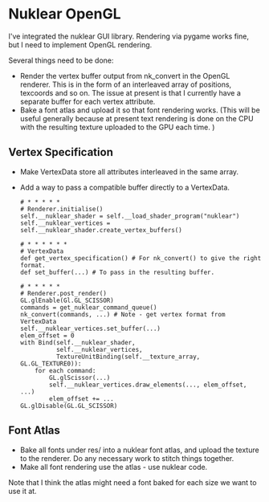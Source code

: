 Nuklear OpenGL
=================

I've integrated the nuklear GUI library.  Rendering via pygame works fine,
but I need to implement OpenGL rendering.

Several things need to be done:
* Render the vertex buffer output from nk_convert in the OpenGL
  renderer.  This is in the form of an interleaved array of positions,
  texcoords and so on.  The issue at present is that I currently have
  a separate buffer for each vertex attribute.
* Bake a font atlas and upload it so that font rendering works. (This
  will be useful generally because at present text rendering is done
  on the CPU with the resulting texture uploaded to the GPU each time. )
  
Vertex Specification
------------------------

* Make VertexData store all attributes interleaved in the same array.
* Add a way to pass a compatible buffer directly to a VertexData.

      # * * * * * 
      # Renderer.initialise()
      self.__nuklear_shader = self.__load_shader_program("nuklear")
      self.__nuklear_vertices = self.__nuklear_shader.create_vertex_buffers()
     
      # * * * * * * 
      # VertexData
      def get_vertex_specification() # For nk_convert() to give the right format.
      def set_buffer(...) # To pass in the resulting buffer.
     
      # * * * * * 
      # Renderer.post_render()
      GL.glEnable(Gl.GL_SCISSOR)
      commands = get_nuklear_command_queue()
      nk_convert(commands, ...) # Note - get vertex format from VertexData
      self.__nuklear_vertices.set_buffer(...)
      elem_offset = 0
      with Bind(self.__nuklear_shader,
                self.__nuklear_vertices,
                TextureUnitBinding(self.__texture_array, GL.GL_TEXTURE0)):
          for each command:
              GL.glScissor(...)
              self.__nuklear_vertices.draw_elements(..., elem_offset, ...)
              elem_offset += ...
      GL.glDisable(GL.GL_SCISSOR)

Font Atlas
------------

* Bake all fonts under res/ into a nuklear font atlas, and upload the texture 
  to the renderer. Do any necessary work to stitch things together.
* Make all font rendering use the atlas - use nuklear code.

Note that I think the atlas might need a font baked for each size we want to
use it at.
